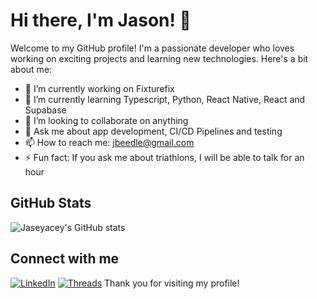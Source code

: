 # Hi there, I'm Jason! 👋

Welcome to my GitHub profile! I'm a passionate developer who loves working on exciting projects and learning new technologies. Here's a bit about me:

- 🔭 I’m currently working on Fixturefix
- 🌱 I’m currently learning Typescript, Python, React Native, React and Supabase
- 👯 I’m looking to collaborate on anything
- 💬 Ask me about app development, CI/CD Pipelines and testing
- 📫 How to reach me: jbeedle@gmail.com
- ⚡ Fun fact: If you ask me about triathlons, I will be able to talk for an hour

## GitHub Stats

![Jaseyacey's GitHub stats](https://github-readme-stats.vercel.app/api?username=Jaseyacey&show_icons=true&theme=radical)
## Connect with me

[![LinkedIn](https://img.shields.io/badge/LinkedIn-0077B5?style=for-the-badge&logo=linkedin&logoColor=white)](https://www.linkedin.com/in/jasonbeedle/)
[![Threads](https://img.shields.io/badge/Threads-1DA1F2?style=for-the-badge&logo=threads&logoColor=white)](https://www.threads.net/@jaseyacey)
Thank you for visiting my profile!

